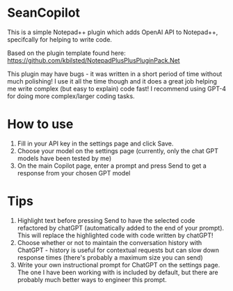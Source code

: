 # SeanCopilot
This is a simple Notepad++ plugin which adds OpenAI API to Notepad++, specifcally for helping to write code.

Based on the plugin template found here: https://github.com/kbilsted/NotepadPlusPlusPluginPack.Net

This plugin may have bugs - it was written in a short period of time without much polishing! I use it all the time though and it does a great job helping me write complex (but easy to explain) code fast! I recommend using GPT-4 for doing more complex/larger coding tasks.


# How to use
1. Fill in your API key in the settings page and click Save.
2. Choose your model on the settings page (currently, only the chat GPT models have been tested by me)
3. On the main Copilot page, enter a prompt and press Send to get a response from your chosen GPT model
  
# Tips
1. Highlight text before pressing Send to have the selected code refactored by chatGPT (automatically added to the end of your prompt). This will replace the highlighted code with code written by chatGPT!
2. Choose whether or not to maintain the conversation history with ChatGPT - history is useful for contextual requests but can slow down response times (there's probably a maximum size you can send)
3. Write your own instructional prompt for ChatGPT on the settings page. The one I have been working with is included by default, but there are probably much better ways to engineer this prompt.
